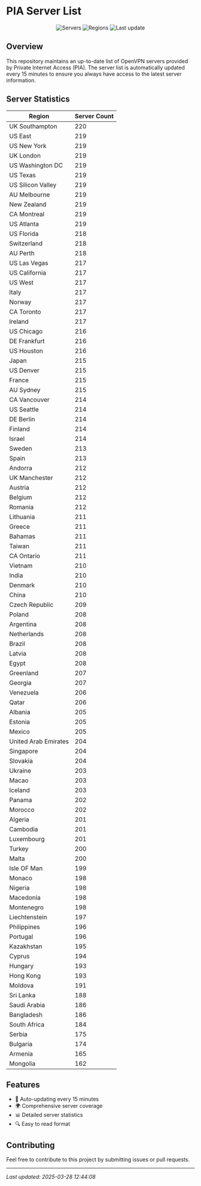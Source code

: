 # PIA Server List

<div align="center">

![Servers](https://img.shields.io/badge/servers-20,034-blue)
![Regions](https://img.shields.io/badge/regions-97-blue)
![Last update](https://img.shields.io/badge/Last_Updated-March_28_2025_07:44_EST-blue)

</div>

## Overview
This repository maintains an up-to-date list of OpenVPN servers provided by Private Internet Access (PIA). The server list is automatically updated every 15 minutes to ensure you always have access to the latest server information.

## Server Statistics
| Region | Server Count |
|--------|--------------|
| UK Southampton                 | 220          |
| US East                        | 219          |
| US New York                    | 219          |
| UK London                      | 219          |
| US Washington DC               | 219          |
| US Texas                       | 219          |
| US Silicon Valley              | 219          |
| AU Melbourne                   | 219          |
| New Zealand                    | 219          |
| CA Montreal                    | 219          |
| US Atlanta                     | 219          |
| US Florida                     | 218          |
| Switzerland                    | 218          |
| AU Perth                       | 218          |
| US Las Vegas                   | 217          |
| US California                  | 217          |
| US West                        | 217          |
| Italy                          | 217          |
| Norway                         | 217          |
| CA Toronto                     | 217          |
| Ireland                        | 217          |
| US Chicago                     | 216          |
| DE Frankfurt                   | 216          |
| US Houston                     | 216          |
| Japan                          | 215          |
| US Denver                      | 215          |
| France                         | 215          |
| AU Sydney                      | 215          |
| CA Vancouver                   | 214          |
| US Seattle                     | 214          |
| DE Berlin                      | 214          |
| Finland                        | 214          |
| Israel                         | 214          |
| Sweden                         | 213          |
| Spain                          | 213          |
| Andorra                        | 212          |
| UK Manchester                  | 212          |
| Austria                        | 212          |
| Belgium                        | 212          |
| Romania                        | 212          |
| Lithuania                      | 211          |
| Greece                         | 211          |
| Bahamas                        | 211          |
| Taiwan                         | 211          |
| CA Ontario                     | 211          |
| Vietnam                        | 210          |
| India                          | 210          |
| Denmark                        | 210          |
| China                          | 210          |
| Czech Republic                 | 209          |
| Poland                         | 208          |
| Argentina                      | 208          |
| Netherlands                    | 208          |
| Brazil                         | 208          |
| Latvia                         | 208          |
| Egypt                          | 208          |
| Greenland                      | 207          |
| Georgia                        | 207          |
| Venezuela                      | 206          |
| Qatar                          | 206          |
| Albania                        | 205          |
| Estonia                        | 205          |
| Mexico                         | 205          |
| United Arab Emirates           | 204          |
| Singapore                      | 204          |
| Slovakia                       | 204          |
| Ukraine                        | 203          |
| Macao                          | 203          |
| Iceland                        | 203          |
| Panama                         | 202          |
| Morocco                        | 202          |
| Algeria                        | 201          |
| Cambodia                       | 201          |
| Luxembourg                     | 201          |
| Turkey                         | 200          |
| Malta                          | 200          |
| Isle OF Man                    | 199          |
| Monaco                         | 198          |
| Nigeria                        | 198          |
| Macedonia                      | 198          |
| Montenegro                     | 198          |
| Liechtenstein                  | 197          |
| Philippines                    | 196          |
| Portugal                       | 196          |
| Kazakhstan                     | 195          |
| Cyprus                         | 194          |
| Hungary                        | 193          |
| Hong Kong                      | 193          |
| Moldova                        | 191          |
| Sri Lanka                      | 188          |
| Saudi Arabia                   | 186          |
| Bangladesh                     | 186          |
| South Africa                   | 184          |
| Serbia                         | 175          |
| Bulgaria                       | 174          |
| Armenia                        | 165          |
| Mongolia                       | 162          |

## Features
- 🔄 Auto-updating every 15 minutes
- 🌍 Comprehensive server coverage
- 📊 Detailed server statistics
- 🔍 Easy to read format

## Contributing
Feel free to contribute to this project by submitting issues or pull requests.

---
*Last updated: 2025-03-28 12:44:08*
